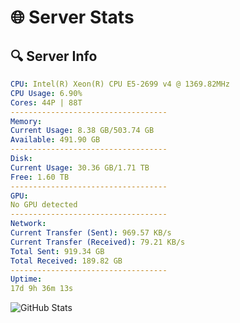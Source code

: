 # 🌐 Server Stats
## 🔍 Server Info
```yaml
CPU: Intel(R) Xeon(R) CPU E5-2699 v4 @ 1369.82MHz
CPU Usage: 6.90%
Cores: 44P | 88T
-----------------------------------
Memory:
Current Usage: 8.38 GB/503.74 GB
Available: 491.90 GB
-----------------------------------
Disk:
Current Usage: 30.36 GB/1.71 TB
Free: 1.60 TB
-----------------------------------
GPU:
No GPU detected
-----------------------------------
Network:
Current Transfer (Sent): 969.57 KB/s
Current Transfer (Received): 79.21 KB/s
Total Sent: 919.34 GB
Total Received: 189.82 GB
-----------------------------------
Uptime:
17d 9h 36m 13s
```
![GitHub Stats](https://img.shields.io/badge/Updated-2025-05-07_02:45:01-blue)